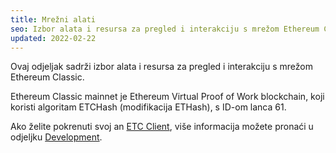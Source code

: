 ```yaml
---
title: Mrežni alati
seo: Izbor alata i resursa za pregled i interakciju s mrežom Ethereum Classic. RPC krajnje točke, Blockchain Exploreri i mrežni monitori.
updated: 2022-02-22
---
```


Ovaj odjeljak sadrži izbor alata i resursa za pregled i interakciju s mrežom Ethereum Classic.

Ethereum Classic mainnet je Ethereum Virtual Proof of Work blockchain, koji koristi algoritam ETCHash (modifikacija ETHash), s ID-om lanca 61.

Ako želite pokrenuti svoj an [ETC Client](/development/clients), više informacija možete pronaći u odjeljku [Development](/development).
